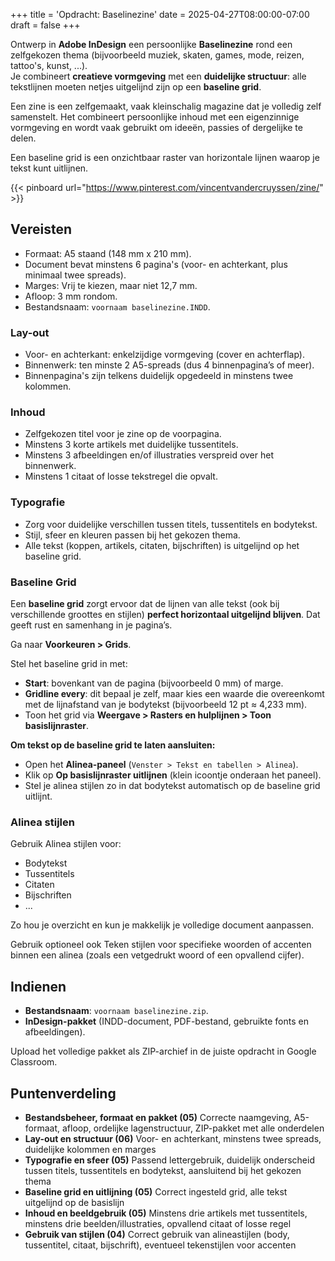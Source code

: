 +++
title = 'Opdracht: Baselinezine'
date = 2025-04-27T08:00:00-07:00
draft = false
+++

Ontwerp in **Adobe InDesign** een persoonlijke **Baselinezine** rond een zelfgekozen thema (bijvoorbeeld muziek, skaten, games, mode, reizen, tattoo's, kunst, ...).  
Je combineert **creatieve vormgeving** met een **duidelijke structuur**: alle tekstlijnen moeten netjes uitgelijnd zijn op een **baseline grid**.

Een zine is een zelfgemaakt, vaak kleinschalig magazine dat je volledig zelf samenstelt. Het combineert persoonlijke inhoud met een eigenzinnige vormgeving en wordt vaak gebruikt om ideeën, passies of dergelijke te delen.

Een baseline grid is een onzichtbaar raster van horizontale lijnen waarop je tekst kunt uitlijnen.

{{< pinboard url="https://www.pinterest.com/vincentvandercruyssen/zine/" >}}

## Vereisten

- Formaat: A5 staand (148 mm x 210 mm).
- Document bevat minstens 6 pagina's (voor- en achterkant, plus minimaal twee spreads).
- Marges: Vrij te kiezen, maar niet 12,7 mm. 
- Afloop: 3 mm rondom.
- Bestandsnaam: `voornaam baselinezine.INDD`.

### Lay-out

- Voor- en achterkant: enkelzijdige vormgeving (cover en achterflap).
- Binnenwerk: ten minste 2 A5-spreads (dus 4 binnenpagina’s of meer).
- Binnenpagina's zijn telkens duidelijk opgedeeld in minstens twee kolommen.

### Inhoud

- Zelfgekozen titel voor je zine op de voorpagina.
- Minstens 3 korte artikels met duidelijke tussentitels.
- Minstens 3 afbeeldingen en/of illustraties verspreid over het binnenwerk.
- Minstens 1 citaat of losse tekstregel die opvalt.

### Typografie

- Zorg voor duidelijke verschillen tussen titels, tussentitels en bodytekst.
- Stijl, sfeer en kleuren passen bij het gekozen thema.
- Alle tekst (koppen, artikels, citaten, bijschriften) is uitgelijnd op het baseline grid.

### Baseline Grid

Een **baseline grid** zorgt ervoor dat de lijnen van alle tekst (ook bij verschillende groottes en stijlen) **perfect horizontaal uitgelijnd blijven**. Dat geeft rust en samenhang in je pagina’s.

Ga naar **Voorkeuren > Grids**.

Stel het baseline grid in met:
- **Start**: bovenkant van de pagina (bijvoorbeeld 0 mm) of marge.
- **Gridline every**: dit bepaal je zelf, maar kies een waarde die overeenkomt met de lijnafstand van je bodytekst (bijvoorbeeld 12 pt ≈ 4,233 mm).
- Toon het grid via **Weergave > Rasters en hulplijnen > Toon basislijnraster**.

**Om tekst op de baseline grid te laten aansluiten:**

- Open het **Alinea-paneel** (`Venster > Tekst en tabellen > Alinea`).
- Klik op **Op basislijnraster uitlijnen** (klein icoontje onderaan het paneel).
- Stel je alinea stijlen zo in dat bodytekst automatisch op de baseline grid uitlijnt.

### Alinea stijlen

Gebruik Alinea stijlen voor: 

- Bodytekst
- Tussentitels
- Citaten
- Bijschriften
- ...

Zo hou je overzicht en kun je makkelijk je volledige document aanpassen.

Gebruik optioneel ook Teken stijlen voor specifieke woorden of accenten binnen een alinea (zoals een vetgedrukt woord of een opvallend cijfer).

## Indienen

- **Bestandsnaam**: `voornaam baselinezine.zip`.
- **InDesign-pakket** (INDD-document, PDF-bestand, gebruikte fonts en afbeeldingen).

Upload het volledige pakket als ZIP-archief in de juiste opdracht in Google Classroom.

## Puntenverdeling

* **Bestandsbeheer, formaat en pakket (05)** Correcte naamgeving, A5-formaat, afloop, ordelijke lagenstructuur, ZIP-pakket met alle onderdelen
* **Lay-out en structuur (06)** Voor- en achterkant, minstens twee spreads, duidelijke kolommen en marges
* **Typografie en sfeer (05)** Passend lettergebruik, duidelijk onderscheid tussen titels, tussentitels en bodytekst, aansluitend bij het gekozen thema
* **Baseline grid en uitlijning (05)** Correct ingesteld grid, alle tekst uitgelijnd op de basislijn
* **Inhoud en beeldgebruik (05)** Minstens drie artikels met tussentitels, minstens drie beelden/illustraties, opvallend citaat of losse regel
* **Gebruik van stijlen (04)** Correct gebruik van alineastijlen (body, tussentitel, citaat, bijschrift), eventueel tekenstijlen voor accenten